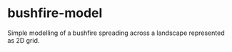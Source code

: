 # bushfire-model
Simple modelling of a bushfire spreading across a landscape represented as 2D grid. 
